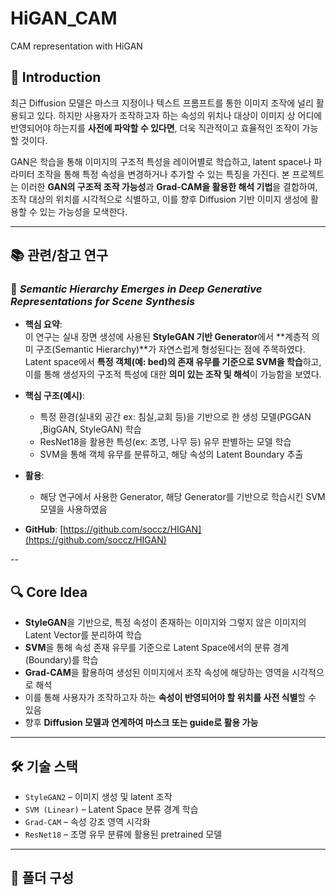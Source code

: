 # HiGAN_CAM
CAM representation with HiGAN


## 📌 Introduction

최근 Diffusion 모델은 마스크 지정이나 텍스트 프롬프트를 통한 이미지 조작에 널리 활용되고 있다. 하지만 사용자가 조작하고자 하는 속성의 위치나 대상이 이미지 상 어디에 반영되어야 하는지를 **사전에 파악할 수 있다면**, 더욱 직관적이고 효율적인 조작이 가능할 것이다.

GAN은 학습을 통해 이미지의 구조적 특성을 레이어별로 학습하고, latent space나 파라미터 조작을 통해 특정 속성을 변경하거나 추가할 수 있는 특징을 가진다. 본 프로젝트는 이러한 **GAN의 구조적 조작 가능성**과 **Grad-CAM을 활용한 해석 기법**을 결합하여, 조작 대상의 위치를 시각적으로 식별하고, 이를 향후 Diffusion 기반 이미지 생성에 활용할 수 있는 가능성을 모색한다.

---

## 📚 관련/참고 연구

### 📄 *Semantic Hierarchy Emerges in Deep Generative Representations for Scene Synthesis*

- **핵심 요약**:  
  이 연구는 실내 장면 생성에 사용된 **StyleGAN 기반 Generator**에서 **계층적 의미 구조(Semantic Hierarchy)**가 자연스럽게 형성된다는 점에 주목하였다.  
  Latent space에서 **특정 객체(예: bed)의 존재 유무를 기준으로 SVM을 학습**하고, 이를 통해 생성자의 구조적 특성에 대한 **의미 있는 조작 및 해석**이 가능함을 보였다.

- **핵심 구조(예시)**:  
  - 특정 환경(실내외 공간 ex: 침실,교회 등)을 기반으로 한 생성 모델(PGGAN ,BigGAN, StyleGAN) 학습  
  - ResNet18을 활용한 특성(ex: 조명, 나무 등) 유무 판별하는 모델 학습  
  - SVM을 통해 객체 유무를 분류하고, 해당 속성의 Latent Boundary 추출

- **활용**:  
  - 해당 연구에서 사용한 Generator, 해당 Generator를 기반으로 학습시킨 SVM 모델을 사용하였음 
  

- **GitHub**: [https://github.com/soccz/HIGAN](https://github.com/soccz/HIGAN)

--

## 🔍 Core Idea

- **StyleGAN**을 기반으로, 특정 속성이 존재하는 이미지와 그렇지 않은 이미지의 Latent Vector를 분리하여 학습
- **SVM**을 통해 속성 존재 유무를 기준으로 Latent Space에서의 분류 경계(Boundary)를 학습
- **Grad-CAM**을 활용하여 생성된 이미지에서 조작 속성에 해당하는 영역을 시각적으로 해석
- 이를 통해 사용자가 조작하고자 하는 **속성이 반영되어야 할 위치를 사전 식별**할 수 있음
- 향후 **Diffusion 모델과 연계하여 마스크 또는 guide로 활용 가능**

---

## 🛠️ 기술 스택

- `StyleGAN2` – 이미지 생성 및 latent 조작
- `SVM (Linear)` – Latent Space 분류 경계 학습
- `Grad-CAM` – 속성 강조 영역 시각화
- `ResNet18` – 조명 유무 분류에 활용된 pretrained 모델

---

## 📁 폴더 구성


